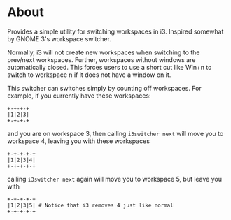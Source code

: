 # About
Provides a simple utility for switching workspaces in i3. Inspired somewhat by GNOME 3's workspace switcher.

Normally, i3 will not create new workspaces when switching to the prev/next workspaces. Further, workspaces without windows are automatically closed. This forces users to use a short cut like Win+n to switch to workspace n if it does not have a window on it.

This switcher can switches simply by counting off workspaces. For example, if you currently have these workspaces:

```
+-+-+-+
|1|2|3|
+-+-+-+
```

and you are on workspace 3, then calling `i3switcher next` will move you to workspace 4, leaving you with these workspaces

```
+-+-+-+-+
|1|2|3|4|
+-+-+-+-+
```

calling `i3switcher next` again will move you to workspace 5, but leave you with

```
+-+-+-+-+
|1|2|3|5| # Notice that i3 removes 4 just like normal
+-+-+-+-+
```
